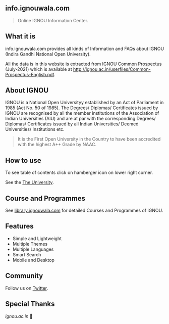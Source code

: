 ## info.ignouwala.com

> Online IGNOU Information Center.

## What it is

info.ignouwala.com provides all kinds of Information and FAQs about IGNOU (Indira Gandhi National Open University).

All the data is in this website is extracted from IGNOU Common Prospectus (July-2021) which is available at http://ignou.ac.in/userfiles/Common-Prospectus-English.pdf.

## About IGNOU

IGNOU is a National Open Universityy established by an Act of Parliament in 1985 (Act No. 50 of 1985).
The Degrees/ Diplomas/ Certificates issued by IGNOU are recognised by all the member institutions of the
Association of Indian Universities (AIU) and are at par with the corresponding Degrees/ Diplomas/
Certificates issued by all Indian Universities/ Deemed Universities/ Institutions etc.

> It is the First Open University in the Country to have been accredited with the highest A++ Grade by NAAC.

## How to use

To see table of contents click on hamberger icon on lower right corner.

See the [The University](university.md).

## Course and Programmes

See [library.ignouwala.com](https://library.ignouwala.com) for detailed Courses and Programmes of IGNOU.

## Features

- Simple and Lightweight
- Multiple Themes
- Multiple Languages
- Smart Search
- Mobile and Desktop

## Community

Follow us on [Twitter](https://twitter.com/ignouwala).

## Special Thanks

_ignou.ac.in_ 🖤
